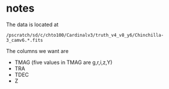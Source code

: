 # notes

The data is located at

`/pscratch/sd/c/chto100/Cardinalv3/truth_v4_v8_y6/Chinchilla-3_camv6.*.fits`

The columns we want are

 - TMAG (five values in TMAG are g,r,i,z,Y)
 - TRA
 - TDEC
 - Z
